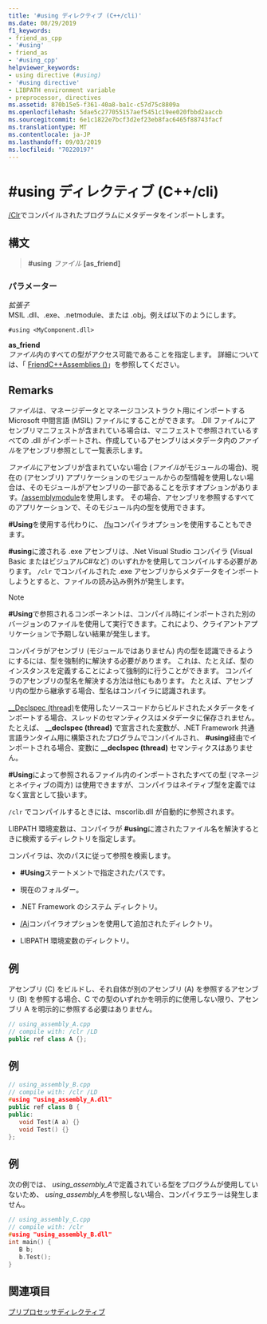 ```yaml
---
title: '#using ディレクティブ (C++/cli)'
ms.date: 08/29/2019
f1_keywords:
- friend_as_cpp
- '#using'
- friend_as
- '#using_cpp'
helpviewer_keywords:
- using directive (#using)
- '#using directive'
- LIBPATH environment variable
- preprocessor, directives
ms.assetid: 870b15e5-f361-40a8-ba1c-c57d75c8809a
ms.openlocfilehash: 5dae5c277055157aef5451c19ee020fbbd2aaccb
ms.sourcegitcommit: 6e1c1822e7bcf3d2ef23eb8fac6465f88743facf
ms.translationtype: MT
ms.contentlocale: ja-JP
ms.lasthandoff: 09/03/2019
ms.locfileid: "70220197"
---
```

# <a name="using-directive-ccli"></a>#using ディレクティブ (C++/cli)

[/Clr](../build/reference/clr-common-language-runtime-compilation.md)でコンパイルされたプログラムにメタデータをインポートします。

## <a name="syntax"></a>構文

> **#using** *ファイル* **[as_friend]**

### <a name="parameters"></a>パラメーター

*拡張子*\
MSIL .dll、.exe、.netmodule、または .obj。例えば以下のようにします。

`#using <MyComponent.dll>`

**as_friend**\
*ファイル*内のすべての型がアクセス可能であることを指定します。 詳細については、「 [FriendC++Assemblies ()](../dotnet/friend-assemblies-cpp.md)」を参照してください。

## <a name="remarks"></a>Remarks

*ファイル*は、マネージデータとマネージコンストラクト用にインポートする Microsoft 中間言語 (MSIL) ファイルにすることができます。 .Dll ファイルにアセンブリマニフェストが含まれている場合は、マニフェストで参照されているすべての .dll がインポートされ、作成しているアセンブリはメタデータ内の*ファイル*をアセンブリ参照として一覧表示します。

*ファイル*にアセンブリが含まれていない場合 (*ファイル*がモジュールの場合)、現在の (アセンブリ) アプリケーションのモジュールからの型情報を使用しない場合は、そのモジュールがアセンブリの一部であることを示すオプションがあります。[/assemblymodule](../build/reference/assemblymodule-add-a-msil-module-to-the-assembly.md)を使用します。 その場合、アセンブリを参照するすべてのアプリケーションで、そのモジュール内の型を使用できます。

**#Using**を使用する代わりに、 [/fu](../build/reference/fu-name-forced-hash-using-file.md)コンパイラオプションを使用することもできます。

**#using**に渡される .exe アセンブリは、.Net Visual Studio コンパイラ (Visual Basic またはビジュアルC#など) のいずれかを使用してコンパイルする必要があります。  `/clr` でコンパイルされた .exe アセンブリからメタデータをインポートしようとすると、ファイルの読み込み例外が発生します。

> [!NOTE]
> **#Using**で参照されるコンポーネントは、コンパイル時にインポートされた別のバージョンのファイルを使用して実行できます。これにより、クライアントアプリケーションで予期しない結果が発生します。

コンパイラがアセンブリ (モジュールではありません) 内の型を認識できるようにするには、型を強制的に解決する必要があります。 これは、たとえば、型のインスタンスを定義することによって強制的に行うことができます。 コンパイラのアセンブリの型名を解決する方法は他にもあります。 たとえば、アセンブリ内の型から継承する場合、型名はコンパイラに認識されます。

[__Declspec (thread)](../cpp/thread.md)を使用したソースコードからビルドされたメタデータをインポートする場合、スレッドのセマンティクスはメタデータに保存されません。 たとえば、 **__declspec (thread)** で宣言された変数が、.NET Framework 共通言語ランタイム用に構築されたプログラムでコンパイルされ、 **#using**経由でインポートされる場合、変数に **__declspec (thread)** セマンティクスはありません。

**#Using**によって参照されるファイル内のインポートされたすべての型 (マネージとネイティブの両方) は使用できますが、コンパイラはネイティブ型を定義ではなく宣言として扱います。

`/clr` でコンパイルするときには、mscorlib.dll が自動的に参照されます。

LIBPATH 環境変数は、コンパイラが **#using**に渡されたファイル名を解決するときに検索するディレクトリを指定します。

コンパイラは、次のパスに従って参照を検索します。

- **#Using**ステートメントで指定されたパスです。

- 現在のフォルダー。

- .NET Framework のシステム ディレクトリ。

- [/Ai](../build/reference/ai-specify-metadata-directories.md)コンパイラオプションを使用して追加されたディレクトリ。

- LIBPATH 環境変数のディレクトリ。

## <a name="example"></a>例

アセンブリ (C) をビルドし、それ自体が別のアセンブリ (A) を参照するアセンブリ (B) を参照する場合、C での型のいずれかを明示的に使用しない限り、アセンブリ A を明示的に参照する必要はありません。

```cpp
// using_assembly_A.cpp
// compile with: /clr /LD
public ref class A {};
```

## <a name="example"></a>例

```cpp
// using_assembly_B.cpp
// compile with: /clr /LD
#using "using_assembly_A.dll"
public ref class B {
public:
   void Test(A a) {}
   void Test() {}
};
```

## <a name="example"></a>例

次の例では、 *using_assembly_A*で定義されている型をプログラムが使用していないため、 *using_assembly_A*を参照しない場合、コンパイラエラーは発生しません。

```cpp
// using_assembly_C.cpp
// compile with: /clr
#using "using_assembly_B.dll"
int main() {
   B b;
   b.Test();
}
```

## <a name="see-also"></a>関連項目

[プリプロセッサディレクティブ](../preprocessor/preprocessor-directives.md)
